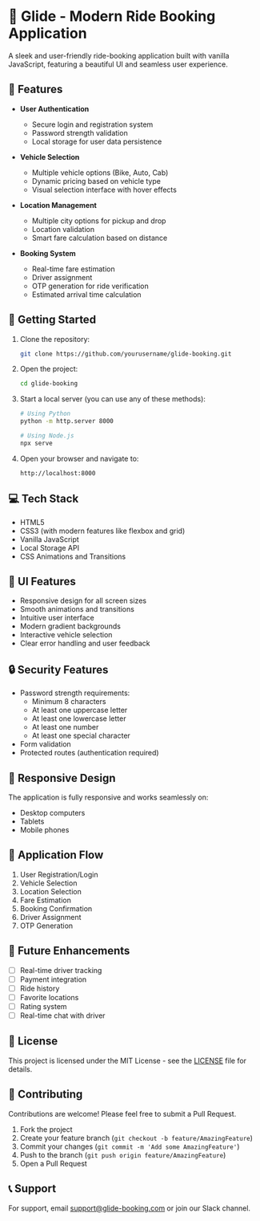 # 🛵 Glide - Modern Ride Booking Application

A sleek and user-friendly ride-booking application built with vanilla JavaScript, featuring a beautiful UI and seamless user experience.

## 🌟 Features

- **User Authentication**
  - Secure login and registration system
  - Password strength validation
  - Local storage for user data persistence

- **Vehicle Selection**
  - Multiple vehicle options (Bike, Auto, Cab)
  - Dynamic pricing based on vehicle type
  - Visual selection interface with hover effects

- **Location Management**
  - Multiple city options for pickup and drop
  - Location validation
  - Smart fare calculation based on distance

- **Booking System**
  - Real-time fare estimation
  - Driver assignment
  - OTP generation for ride verification
  - Estimated arrival time calculation

## 🚀 Getting Started

1. Clone the repository:
   ```bash
   git clone https://github.com/yourusername/glide-booking.git
   ```

2. Open the project:
   ```bash
   cd glide-booking
   ```

3. Start a local server (you can use any of these methods):
   ```bash
   # Using Python
   python -m http.server 8000

   # Using Node.js
   npx serve
   ```

4. Open your browser and navigate to:
   ```
   http://localhost:8000
   ```

## 💻 Tech Stack

- HTML5
- CSS3 (with modern features like flexbox and grid)
- Vanilla JavaScript
- Local Storage API
- CSS Animations and Transitions

## 🎨 UI Features

- Responsive design for all screen sizes
- Smooth animations and transitions
- Intuitive user interface
- Modern gradient backgrounds
- Interactive vehicle selection
- Clear error handling and user feedback

## 🔒 Security Features

- Password strength requirements:
  - Minimum 8 characters
  - At least one uppercase letter
  - At least one lowercase letter
  - At least one number
  - At least one special character
- Form validation
- Protected routes (authentication required)

## 📱 Responsive Design

The application is fully responsive and works seamlessly on:
- Desktop computers
- Tablets
- Mobile phones

## 🔄 Application Flow

1. User Registration/Login
2. Vehicle Selection
3. Location Selection
4. Fare Estimation
5. Booking Confirmation
6. Driver Assignment
7. OTP Generation

## 🎯 Future Enhancements

- [ ] Real-time driver tracking
- [ ] Payment integration
- [ ] Ride history
- [ ] Favorite locations
- [ ] Rating system
- [ ] Real-time chat with driver

## 📄 License

This project is licensed under the MIT License - see the [LICENSE](LICENSE) file for details.

## 🤝 Contributing

Contributions are welcome! Please feel free to submit a Pull Request.

1. Fork the project
2. Create your feature branch (`git checkout -b feature/AmazingFeature`)
3. Commit your changes (`git commit -m 'Add some AmazingFeature'`)
4. Push to the branch (`git push origin feature/AmazingFeature`)
5. Open a Pull Request

## 📞 Support

For support, email support@glide-booking.com or join our Slack channel.
